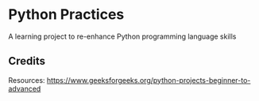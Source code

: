 # Python Practices

A learning project to re-enhance Python programming language skills

## Credits

Resources: https://www.geeksforgeeks.org/python-projects-beginner-to-advanced
